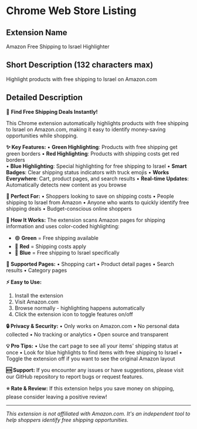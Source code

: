 # Chrome Web Store Listing

## Extension Name
Amazon Free Shipping to Israel Highlighter

## Short Description (132 characters max)
Highlight products with free shipping to Israel on Amazon.com

## Detailed Description
🚚 **Find Free Shipping Deals Instantly!**

This Chrome extension automatically highlights products with free shipping to Israel on Amazon.com, making it easy to identify money-saving opportunities while shopping.

**✨ Key Features:**
• **Green Highlighting**: Products with free shipping get green borders
• **Red Highlighting**: Products with shipping costs get red borders  
• **Blue Highlighting**: Special highlighting for free shipping to Israel
• **Smart Badges**: Clear shipping status indicators with truck emojis
• **Works Everywhere**: Cart, product pages, and search results
• **Real-time Updates**: Automatically detects new content as you browse

**🎯 Perfect For:**
• Shoppers looking to save on shipping costs
• People shipping to Israel from Amazon
• Anyone who wants to quickly identify free shipping deals
• Budget-conscious online shoppers

**🔧 How It Works:**
The extension scans Amazon pages for shipping information and uses color-coded highlighting:
- 🟢 **Green** = Free shipping available
- 🔴 **Red** = Shipping costs apply
- 🔵 **Blue** = Free shipping to Israel specifically

**📱 Supported Pages:**
• Shopping cart
• Product detail pages
• Search results
• Category pages

**⚡ Easy to Use:**
1. Install the extension
2. Visit Amazon.com
3. Browse normally - highlighting happens automatically
4. Click the extension icon to toggle features on/off

**🔒 Privacy & Security:**
• Only works on Amazon.com
• No personal data collected
• No tracking or analytics
• Open source and transparent

**💡 Pro Tips:**
• Use the cart page to see all your items' shipping status at once
• Look for blue highlights to find items with free shipping to Israel
• Toggle the extension off if you want to see the original Amazon layout

**🆘 Support:**
If you encounter any issues or have suggestions, please visit our GitHub repository to report bugs or request features.

**⭐ Rate & Review:**
If this extension helps you save money on shipping, please consider leaving a positive review!

---

*This extension is not affiliated with Amazon.com. It's an independent tool to help shoppers identify free shipping opportunities.* 
